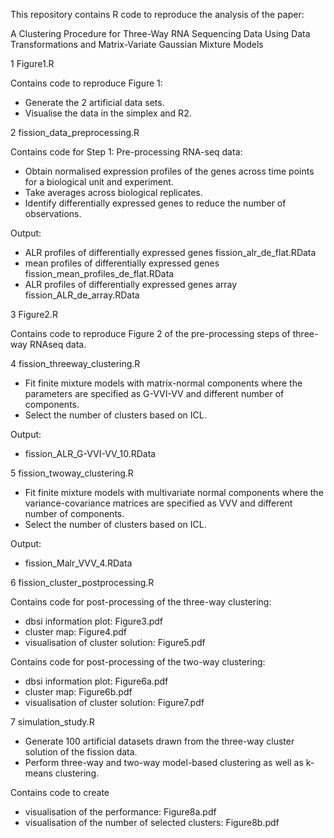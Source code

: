 This repository contains R code to reproduce the analysis of the
paper:

A Clustering Procedure for Three-Way RNA Sequencing Data Using Data
Transformations and Matrix-Variate Gaussian Mixture Models

1 Figure1.R

Contains code to reproduce Figure 1:
- Generate the 2 artificial data sets.
- Visualise the data in the simplex and R2.

2 fission_data_preprocessing.R

Contains code for Step 1: Pre-processing RNA-seq data:

- Obtain normalised expression profiles of the genes across time
  points for a biological unit and experiment.
- Take averages across biological replicates.
- Identify differentially expressed genes to reduce the number of
  observations.

Output:
- ALR profiles of differentially expressed genes
  fission_alr_de_flat.RData
- mean profiles of differentially expressed genes
  fission_mean_profiles_de_flat.RData
- ALR profiles of differentially expressed genes array
  fission_ALR_de_array.RData
  
3 Figure2.R

Contains code to reproduce Figure 2 of the pre-processing steps of
three-way RNAseq data.

4 fission_threeway_clustering.R

- Fit finite mixture models with matrix-normal components where the
  parameters are specified as G-VVI-VV and different number of
  components.
- Select the number of clusters based on ICL.

Output:
- fission_ALR_G-VVI-VV_10.RData

5 fission_twoway_clustering.R

- Fit finite mixture models with multivariate normal components where
  the variance-covariance matrices are specified as VVV and different
  number of components.
- Select the number of clusters based on ICL.

Output:
- fission_Malr_VVV_4.RData

6 fission_cluster_postprocessing.R

Contains code for post-processing of the three-way clustering:
- dbsi information plot: Figure3.pdf
- cluster map: Figure4.pdf
- visualisation of cluster solution: Figure5.pdf

Contains code for post-processing of the two-way clustering:
- dbsi information plot: Figure6a.pdf
- cluster map: Figure6b.pdf
- visualisation of cluster solution: Figure7.pdf

7 simulation_study.R

- Generate 100 artificial datasets drawn from the three-way
  cluster solution of the fission data.
- Perform three-way and two-way model-based clustering as well as
  k-means clustering.

Contains code to create
- visualisation of the performance: Figure8a.pdf 
- visualisation of the number of selected clusters: Figure8b.pdf
